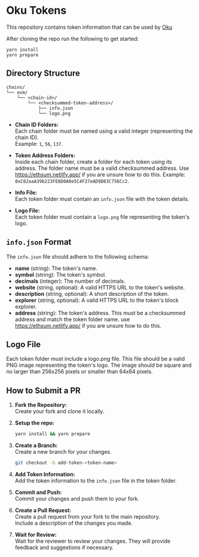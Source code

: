 # Oku Tokens

This repository contains token information that can be used by [Oku](https://oku.trade)

After cloning the repo run the following to get started:

```base
yarn install
yarn prepare
```

## Directory Structure

```plaintext
chains/
└── evm/
    └── <chain-id>/
        └── <checksummed-token-address>/
            ├── info.json
            └── logo.png
```

- **Chain ID Folders:**  
  Each chain folder must be named using a valid integer (representing the chain ID).  
  Example: `1`, `56`, `137`.

- **Token Address Folders:**  
  Inside each chain folder, create a folder for each token using its address. The folder name must be a valid checksummed address. Use https://ethsum.netlify.app/ if you are unsure how to do this.
  Example: `0xC02aaA39b223FE8D0A0e5C4F27eAD9083C756Cc2`.

- **Info File:**  
  Each token folder must contain an `info.json` file with the token details.

- **Logo File:**  
  Each token folder must contain a `logo.png` file representing the token's logo.

## `info.json` Format

The `info.json` file should adhere to the following schema:

- **name** (string): The token's name.
- **symbol** (string): The token's symbol.
- **decimals** (integer): The number of decimals.
- **website** (string, optional): A valid HTTPS URL to the token's website.
- **description** (string, optional): A short description of the token.
- **explorer** (string, optional): A valid HTTPS URL to the token's block explorer.
- **address** (string): The token's address. This must be a checksummed address and match the token folder name. use https://ethsum.netlify.app/ if you are unsure how to do this.

## Logo File

Each token folder must include a logo.png file. This file should be a valid PNG image representing the token's logo.
The image should be square and no larger than 256x256 pixels or smaller than 64x64 pixels.

## How to Submit a PR

1. **Fork the Repository:**  
   Create your fork and clone it locally.

2. **Setup the repo:**
   ```bash
   yarn install && yarn prepare
   ```

3. **Create a Branch:**  
   Create a new branch for your changes.
   ```bash
   git checkout -b add-token-<token-name>
   ```
4. **Add Token Information:**  
   Add the token information to the `info.json` file in the token folder.
5. **Commit and Push:**  
   Commit your changes and push them to your fork.
6. **Create a Pull Request:**  
   Create a pull request from your fork to the main repository.  
   Include a description of the changes you made.
7. **Wait for Review:**  
   Wait for the reviewer to review your changes. They will provide feedback and suggestions if necessary.

